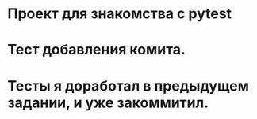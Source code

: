 # Проект для знакомства с pytest
# Тест добавления комита.
# Тесты я доработал в предыдущем задании, и уже закоммитил.